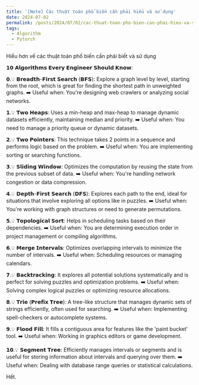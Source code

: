 ```yaml
---
title: '[Note] Các thuật toán phổ biến cần phải hiểu và sử dụng'
date: 2024-07-02
permalink: /posts/2024/07/02/cac-thuat-toan-pho-bien-can-phai-hieu-va-su-dung/
tags:
  - Algorithm
  - Pytorch
--- 
```


Hiểu hơn về các thuật toán phổ biến cần phải biết và sử dụng


𝟭𝟬 𝗔𝗹𝗴𝗼𝗿𝗶𝘁𝗵𝗺𝘀 𝗘𝘃𝗲𝗿𝘆 𝗘𝗻𝗴𝗶𝗻𝗲𝗲𝗿 𝗦𝗵𝗼𝘂𝗹𝗱 𝗞𝗻𝗼𝘄:


𝟬.💡 𝗕𝗿𝗲𝗮𝗱𝘁𝗵-𝗙𝗶𝗿𝘀𝘁 𝗦𝗲𝗮𝗿𝗰𝗵 (𝗕𝗙𝗦): 
Explore a graph level by level, starting from the root, which is great for finding the shortest path in unweighted graphs. 
➡️ Useful when: You're designing web crawlers or analyzing social networks.

𝟭.💡 𝗧𝘄𝗼 𝗛𝗲𝗮𝗽𝘀: 
Uses a min-heap and max-heap to manage dynamic datasets efficiently, maintaining median and priority. 
➡️ Useful when: You need to manage a priority queue or dynamic datasets.

𝟮.💡 𝗧𝘄𝗼 𝗣𝗼𝗶𝗻𝘁𝗲𝗿𝘀: 
This technique takes 2 points in a sequence and performs logic based on the problem.
➡️ Useful when: You are implementing sorting or searching functions.

𝟯.💡 𝗦𝗹𝗶𝗱𝗶𝗻𝗴 𝗪𝗶𝗻𝗱𝗼𝘄: 
Optimizes the computation by reusing the state from the previous subset of data. 
➡️ Useful when: You're handling network congestion or data compression.

𝟰.💡 𝗗𝗲𝗽𝘁𝗵-𝗙𝗶𝗿𝘀𝘁 𝗦𝗲𝗮𝗿𝗰𝗵 (𝗗𝗙𝗦): 
Explores each path to the end, ideal for situations that involve exploring all options like in puzzles. 
➡️ Useful when: You're working with graph structures or need to generate permutations.

𝟱.💡 𝗧𝗼𝗽𝗼𝗹𝗼𝗴𝗶𝗰𝗮𝗹 𝗦𝗼𝗿𝘁: 
Helps in scheduling tasks based on their dependencies. 
➡️ Useful when: You are determining execution order in project management or compiling algorithms.

𝟲.💡 𝗠𝗲𝗿𝗴𝗲 𝗜𝗻𝘁𝗲𝗿𝘃𝗮𝗹𝘀: 
Optimizes overlapping intervals to minimize the number of intervals. 
➡️ Useful when: Scheduling resources or managing calendars.

𝟳.💡 𝗕𝗮𝗰𝗸𝘁𝗿𝗮𝗰𝗸𝗶𝗻𝗴: 
It explores all potential solutions systematically and is perfect for solving puzzles and optimization problems. 
➡️ Useful when: Solving complex logical puzzles or optimizing resource allocations.

𝟴.💡 𝗧𝗿𝗶𝗲 (𝗣𝗿𝗲𝗳𝗶𝘅 𝗧𝗿𝗲𝗲): 
A tree-like structure that manages dynamic sets of strings efficiently, often used for searching. 
➡️ Useful when: Implementing spell-checkers or autocomplete systems.

𝟵.💡 𝗙𝗹𝗼𝗼𝗱 𝗙𝗶𝗹𝗹: 
It fills a contiguous area for features like the 'paint bucket' tool. 
➡️ Useful when: Working in graphics editors or game development.

𝟭𝟬.💡 𝗦𝗲𝗴𝗺𝗲𝗻𝘁 𝗧𝗿𝗲𝗲: 
Efficiently manages intervals or segments and is useful for storing information about intervals and querying over them. 
➡️ Useful when: Dealing with database range queries or statistical calculations.


Hết.
